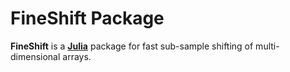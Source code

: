 # FineShift Package

**FineShift** is a [**Julia**][julia-url] package for fast sub-sample
shifting of multi-dimensional arrays.

[julia-url]: https://pkg.julialang.org/
